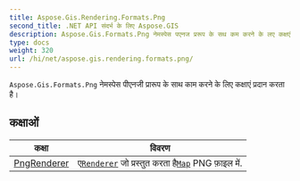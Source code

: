 ```yaml
---
title: Aspose.Gis.Rendering.Formats.Png
second_title: .NET API संदर्भ के लिए Aspose.GIS
description: Aspose.Gis.Formats.Png नेमस्पेस पएनज प्ररूप के सथ कम करने के लए कक्षएं प्रदन करत है
type: docs
weight: 320
url: /hi/net/aspose.gis.rendering.formats.png/
---
```

`Aspose.Gis.Formats.Png` नेमस्पेस पीएनजी प्रारूप के साथ काम करने के लिए कक्षाएं प्रदान करता है।

## कक्षाओं

| कक्षा | विवरण |
| --- | --- |
| [PngRenderer](./pngrenderer/) | ए[`Renderer`](../aspose.gis.rendering/renderer/) जो प्रस्तुत करता है[`Map`](../aspose.gis.rendering/map/) PNG फ़ाइल में. |


